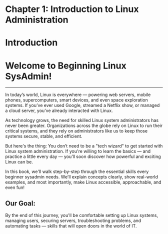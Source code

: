
# Chapter 1: Introduction to Linux Administration
# Introduction
# Welcome to Beginning Linux SysAdmin!
***
In today’s world, Linux is everywhere — powering web servers, mobile phones, supercomputers, smart devices, and even space exploration systems. If you’ve ever used Google, streamed a Netflix show, or managed a cloud server, you’ve already interacted with Linux.

As technology grows, the need for skilled Linux system administrators has never been greater. Organizations across the globe rely on Linux to run their critical systems, and they rely on administrators like us to keep those systems secure, stable, and efficient.

But here's the thing: You don’t need to be a "tech wizard" to get started with Linux system administration.  If you're willing to learn the basics — and practice a little every day — you’ll soon discover how powerful and exciting Linux can be.  

In this book, we'll walk step-by-step through the essential skills every beginner sysadmin needs. We’ll explain concepts clearly, show real-world examples, and most importantly, make Linux accessible, approachable, and even fun!

## Our Goal:
By the end of this journey, you'll be comfortable setting up Linux systems, managing users, securing servers, troubleshooting problems, and automating tasks — skills that will open doors in the world of IT.





